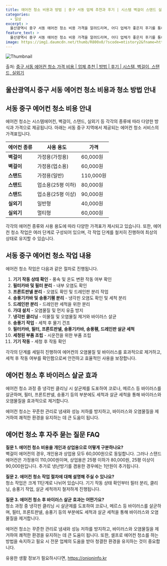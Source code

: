 ```yaml
---
title: 에어컨 청소 비용과 방법 | 중구 서동 업체 추천과 후기 | 시스템 벽걸이 스탠드 실외기
categories:
  - 일상
excerpt: >
  울산광역시 중구 서동 에어컨 청소 비용 가격을 알려드리며, 어디 업체가 좋은지 후기를 통해 알아보겠습니다. 현재 글에서는 시스템, 벽걸이, 스탠드, 실외기 각각에 대해 청소 비용이 나와 있으니 참고하시면 되겠습니다. 에어컨 분해 청소 방법 보기 👈 클릭셀프 에어컨 청소 방법 보기👈 클릭중구 서동 에어컨 청소 비용시스템에어컨 방식클리닝방식금액1way 방식에어컨 완전분해80,000원1way 방식에어컨 필터세척35,000원2way 방식에어컨 완전분해90,000원2way 방식에어컨 필터세척35,000원4way 방식에어컨 완전분해120,000원4way 방식에어컨 필터세척35,000원원형방식에어컨 완전분해140,000원원형방식에어컨 필터세척35,000원에어컨 청소 견적 샘플 보기 👈 클릭에어컨 냄새의 원인에어컨 내..
feature_text: >
  울산광역시 중구 서동 에어컨 청소 비용 가격을 알려드리며, 어디 업체가 좋은지 후기를 통해 알아보겠습니다. 현재 글에서는 시스템, 벽걸이, 스탠드, 실외기 각각에 대해 청소 비용이 나와 있으니 참고하시면 되겠습니다. 에어컨 분해 청소 방법 보기 👈 클릭셀프 에어컨 청소 방법 보기👈 클릭중구 서동 에어컨 청소 비용시스템에어컨 방식클리닝방식금액1way 방식에어컨 완전분해80,000원1way 방식에어컨 필터세척35,000원2way 방식에어컨 완전분해90,000원2way 방식에어컨 필터세척35,000원4way 방식에어컨 완전분해120,000원4way 방식에어컨 필터세척35,000원원형방식에어컨 완전분해140,000원원형방식에어컨 필터세척35,000원에어컨 청소 견적 샘플 보기 👈 클릭에어컨 냄새의 원인에어컨 내..
image: https://img1.daumcdn.net/thumb/R800x0/?scode=mtistory2&fname=https%3A%2F%2Fblog.kakaocdn.net%2Fdn%2FUwnSI%2FbtsHvKB7Sji%2FOvTqDPTtkkNPhbv7JjRqLK%2Fimg.webp
---
```


![Thumbnail](https://img1.daumcdn.net/thumb/R800x0/?scode=mtistory2&fname=https%3A%2F%2Fblog.kakaocdn.net%2Fdn%2FUwnSI%2FbtsHvKB7Sji%2FOvTqDPTtkkNPhbv7JjRqLK%2Fimg.webp)

<p>출처: <a href="https://onioninfo.kr/entry/%EC%A4%91%EA%B5%AC-%EC%84%9C%EB%8F%99-%EC%97%90%EC%96%B4%EC%BB%A8-%EC%B2%AD%EC%86%8C-%EA%B0%80%EA%B2%A9-%EB%B9%84%EC%9A%A9-%EC%97%85%EC%B2%B4-%EC%B6%94%EC%B2%9C-%EB%B0%A9%EB%B2%95-%ED%9B%84%EA%B8%B0-%EC%8B%9C%EC%8A%A4%ED%85%9C-%EB%B2%BD%EA%B1%B8%EC%9D%B4-%EC%8A%A4%ED%83%A0%EB%93%9C-%EC%8B%A4%EC%99%B8%EA%B8%B0" rel="dofollow">중구 서동 에어컨 청소 가격 비용 | 업체 추천 | 방법 | 후기 | 시스템, 벽걸이, 스탠드, 실외기</a> </p>

## 울산광역시 중구 서동 에어컨 청소 비용과 청소 방법 안내

## 서동 중구 에어컨 청소 비용 안내

에어컨 청소는 시스템에어컨, 벽걸이, 스탠드, 실외기 등 각각의 종류에 따라 다양한 방식과 가격으로 제공됩니다. 아래는 서동 중구 지역에서
제공되는 에어컨 청소 서비스의 가격표입니다.

에어컨 종류 | 사용 용도 | 가격  
---|---|---  
**벽걸이** | 가정용(가정용) | 60,000원  
**벽걸이** | 가정용(업소용) | 60,000원  
**스탠드** | 가정용(일반) | 110,000원  
**스탠드** | 업소용(25평 이하) | 80,000원  
**스탠드** | 업소용(25평 이상) | 90,000원  
**실외기** | 일반형 | 40,000원  
**실외기** | 멀티형 | 60,000원  
  
각각의 에어컨 종류와 사용 용도에 따라 다양한 가격표가 제시되고 있습니다. 또한, 에어컨 청소 작업은 여러 단계로 구성되어 있으며, 각 작업
단계를 철저히 진행하여 최상의 상태로 유지할 수 있습니다.

## 서동 중구 에어컨 청소 작업 내용

에어컨 청소 작업은 다음과 같은 절차로 진행됩니다.

  1. **기기 작동 상태 확인** \- 풍속 및 온도 변환 작동 여부 확인
  2. **필터카바 및 필터 분리** \- 내부 오염도 확인
  3. **프론트판넬 분리** \- 오염도 확인 및 드레인판 분리 작업
  4. **송풍기카바 및 송풍기휀 분리** \- 냉각핀 오염도 확인 및 세척 분리
  5. **드레인판 분리** \- 드레인판 세척을 위한 분리
  6. **가대 설치** \- 오염물질 및 먼지 유출 방지
  7. **냉각핀 클리닝** \- 이물질 및 오염물질 제거와 바이러스 살균
  8. **송풍기 작업** \- 세척 후 물기 건조
  9. **필터카바, 필터, 프론트판넬, 송풍기카바, 송풍휀, 드레인판 살균 세척**
  10. **세청된 부품 조립** \- 시운전을 위한 부품 조립
  11. **기기 작동** \- 세청 후 작동 확인

각각의 단계를 세밀히 진행하여 에어컨의 오염물질 및 바이러스를 효과적으로 제거하고, 세척 후 작동 여부를 확인함으로써 안전하고 효율적인
사용을 보장합니다.

## 에어컨 청소 후 바이러스 살균 효과

에어컨 청소 과정 중 냉각핀 클리닝 시 살균제를 도포하여 코로나, 메르스 등 바이러스를 살균하며, 필터, 프론트판넬, 송풍기 등의 부분에도
세척과 살균 세척을 통해 바이러스와 오염물질을 효과적으로 제거합니다.

에어컨 청소는 꾸준한 관리로 냄새와 성능 저하를 방지하고, 바이러스와 오염물질을 제거하여 쾌적한 환경을 유지하는 데 큰 도움이 됩니다.

## 에어컨 청소 후 자주 묻는 질문 FAQ

**질문 1. 에어컨 청소 비용을 개인과 상업용으로 어떻게 구분하나요?**  
벽걸이 에어컨의 경우, 개인용과 상업용 모두 60,000원으로 동일합니다. 그러나 스탠드 에어컨은 가정용이 110,000원이며, 상업용은
25평 이하가 80,000원, 25평 이상이 90,000원입니다. 추가로 냉난방기를 겸용한 경우에는 1만원이 추가됩니다.

**질문 2. 에어컨 청소 작업 절차에 대해 설명해 주실 수 있나요?**  
청소 작업은 크게 11단계로 나뉘어 있습니다. 기기 작동 상태 확인부터 필터 분리, 클리닝, 송풍기 작업, 살균 세척까지 철저하게
진행됩니다.

**질문 3. 에어컨 청소 후 바이러스 살균 효과는 어떤가요?**  
청소 과정 중 냉각핀 클리닝 시 살균제를 도포하여 코로나, 메르스 등 바이러스를 살균하며, 필터, 프론트판넬, 송풍기 등의 부분에도 세척과
살균 세척을 통해 바이러스와 오염물질을 제거합니다.

에어컨 청소는 꾸준한 관리로 냄새와 성능 저하를 방지하고, 바이러스와 오염물질을 제거하여 쾌적한 환경을 유지하는 데 큰 도움이 됩니다.
또한, 셀프로 에어컨 청소를 하는 방법을 숙지하고 필요 시 전문 업체의 도움을 받아 청결한 환경을 유지하는 것이 중요합니다.

 

유용한 생활 정보가 필요하시다면, <a href="https://onioninfo.kr" rel="dofollow">https://onioninfo.kr</a>


